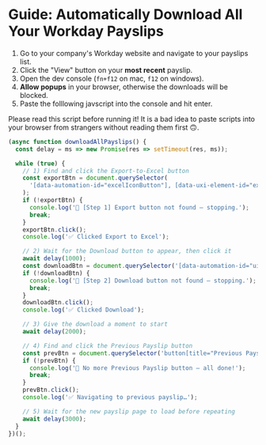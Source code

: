# Guide: Automatically Download All Your Workday Payslips

1. Go to your company's Workday website and navigate to your payslips list.
2. Click the "View" button on your **most recent** payslip.
3. Open the dev console (`fn+f12` on mac, `f12` on windows).
4. **Allow popups** in your browser, otherwise the downloads will be blocked.
5. Paste the folllowing javscript into the console and hit enter.

Please read this script before running it! It is a bad idea to paste scripts
into your browser from strangers without reading them first 🙃.

```javascript
(async function downloadAllPayslips() {
  const delay = ms => new Promise(res => setTimeout(res, ms));

  while (true) {
    // 1) Find and click the Export-to-Excel button
    const exportBtn = document.querySelector(
      '[data-automation-id="excelIconButton"], [data-uxi-element-id="excelButton"]'
    );
    if (!exportBtn) {
      console.log('🚫 [Step 1] Export button not found – stopping.');
      break;
    }
    exportBtn.click();
    console.log('✅ Clicked Export to Excel');

    // 2) Wait for the Download button to appear, then click it
    await delay(1000);
    const downloadBtn = document.querySelector('[data-automation-id="uic_downloadButton"]');
    if (!downloadBtn) {
      console.log('🚫 [Step 2] Download button not found – stopping.');
      break;
    }
    downloadBtn.click();
    console.log('✅ Clicked Download');

    // 3) Give the download a moment to start
    await delay(2000);

    // 4) Find and click the Previous Payslip button
    const prevBtn = document.querySelector('button[title="Previous Payslip"]');
    if (!prevBtn) {
      console.log('🎉 No more Previous Payslip button – all done!');
      break;
    }
    prevBtn.click();
    console.log('✅ Navigating to previous payslip…');

    // 5) Wait for the new payslip page to load before repeating
    await delay(3000);
  }
})();
```
